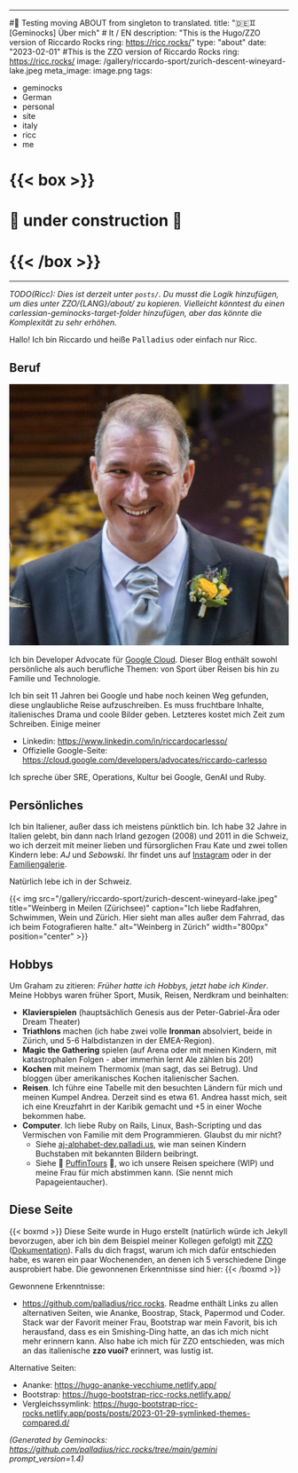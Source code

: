 <!-- Generated by Geminock vVER . cache_key='866434cc7b4b5018f27e2a5f636a581bc4bef8fd07067eb7ffb93cf74b0e9853-de.yaml' --> 
---
#🚧 Testing moving ABOUT from singleton to translated.
title: "🇩🇪♊ [Geminocks] Über mich" # It / EN
description: "This is the Hugo/ZZO version of Riccardo Rocks ring: https://ricc.rocks/"
type: "about"
date: "2023-02-01"
#This is the ZZO version of Riccardo Rocks ring: https://ricc.rocks/
image: /gallery/riccardo-sport/zurich-descent-wineyard-lake.jpeg
meta_image: image.png
tags:
- geminocks
- German
- personal
- site
- italy
- ricc
- me
# {{< box >}}
# 🚧 under construction 🚧
# {{< /box >}}
---

*TODO(Ricc): Dies ist derzeit unter `posts/`. Du musst die Logik hinzufügen, um dies unter ZZO/{LANG}/about/ zu kopieren. Vielleicht könntest du einen carlessian-geminocks-target-folder hinzufügen, aber das könnte die Komplexität zu sehr erhöhen.*

Hallo! Ich bin Riccardo und heiße <tt>Palladius</tt> oder einfach nur Ricc.

## Beruf

![Riccardo unnatürlich gutaussehend auf seiner Hochzeit](image.png)

Ich bin Developer Advocate für [Google Cloud](http://cloud.google.com/). Dieser Blog enthält sowohl persönliche als auch berufliche Themen: von Sport über Reisen bis hin zu Familie und Technologie.

Ich bin seit 11 Jahren bei Google und habe noch keinen Weg gefunden, diese unglaubliche Reise aufzuschreiben. Es muss fruchtbare Inhalte, italienisches Drama und coole Bilder geben. Letzteres kostet mich Zeit zum Schreiben. Einige meiner

* Linkedin: <https://www.linkedin.com/in/riccardocarlesso/>
* Offizielle Google-Seite: <https://cloud.google.com/developers/advocates/riccardo-carlesso>

Ich spreche über SRE, Operations, Kultur bei Google, GenAI und Ruby.

## Persönliches

Ich bin Italiener, außer dass ich meistens pünktlich bin. Ich habe 32 Jahre in Italien gelebt, bin dann nach Irland gezogen (2008) und 2011 in die Schweiz, wo ich derzeit mit meiner lieben und fürsorglichen Frau Kate und zwei tollen Kindern lebe: *AJ* und *Sebowski*. Ihr findet uns auf [Instagram](https://www.instagram.com/palladius/) oder in der [Familiengalerie](/en/gallery/riccardo-family/).

Natürlich lebe ich in der Schweiz.

{{< img src="/gallery/riccardo-sport/zurich-descent-wineyard-lake.jpeg" title="Weinberg in Meilen (Zürichsee)" caption="Ich liebe Radfahren, Schwimmen, Wein und Zürich. Hier sieht man alles außer dem Fahrrad, das ich beim Fotografieren halte." alt="Weinberg in Zürich" width="800px" position="center" >}}

## Hobbys

Um Graham zu zitieren: *Früher hatte ich Hobbys, jetzt habe ich Kinder*. Meine Hobbys waren früher Sport, Musik, Reisen, Nerdkram und beinhalten:

* **Klavierspielen** (hauptsächlich Genesis aus der Peter-Gabriel-Ära oder Dream Theater)
* **Triathlons** machen (ich habe zwei volle **Ironman** absolviert, beide in Zürich, und 5-6 Halbdistanzen in der EMEA-Region).
* **Magic the Gathering** spielen (auf Arena oder mit meinen Kindern, mit katastrophalen Folgen - aber immerhin lernt Ale zählen bis 20!)
* **Kochen** mit meinem Thermomix (man sagt, das sei Betrug). Und bloggen über amerikanisches Kochen italienischer Sachen.
* **Reisen**. Ich führe eine Tabelle mit den besuchten Ländern für mich und meinen Kumpel Andrea. Derzeit sind es etwa 61. Andrea hasst mich, seit ich eine Kreuzfahrt in der Karibik gemacht und +5 in einer Woche bekommen habe.
* **Computer**. Ich liebe Ruby on Rails, Linux, Bash-Scripting und das Vermischen von Familie mit dem Programmieren. Glaubst du mir nicht?
  * Siehe [aj-alphabet-dev.palladi.us](http://aj-alphabet-dev.palladi.us/alfabeto?alphabet=it&cells_per_row=6&locale=en&predilige=portrait), wie man seinen Kindern Buchstaben mit bekannten Bildern beibringt.
  * Siehe 🚧 [PuffinTours](https://puffintours-prod-rjjr63dzrq-ew.a.run.app/) 🚧, wo ich unsere Reisen speichere (WIP) und meine Frau für mich abstimmen kann. (Sie nennt mich Papageientaucher).

## Diese Seite


{{< boxmd >}}
Diese Seite wurde in Hugo erstellt (natürlich würde ich Jekyll bevorzugen, aber ich bin dem Beispiel meiner Kollegen gefolgt) mit [ZZO](https://github.com/zzossig/hugo-theme-zzo) ([Dokumentation](https://zzo-docs.vercel.app/zzo)). Falls du dich fragst, warum ich mich dafür entschieden habe, es waren ein paar Wochenenden, an denen ich 5 verschiedene Dinge ausprobiert habe. Die gewonnenen Erkenntnisse sind hier:
{{< /boxmd >}}

Gewonnene Erkenntnisse:

* <https://github.com/palladius/ricc.rocks>. Readme enthält Links zu allen alternativen Seiten, wie Ananke,
  Boostrap, Stack, Papermod und Coder. Stack war der Favorit meiner Frau, Bootstrap war mein Favorit, bis ich herausfand, dass es ein Smishing-Ding hatte, an das ich mich nicht mehr erinnern kann. Also habe ich mich für ZZO entschieden, was mich an das italienische **zzo vuoi?** erinnert, was lustig ist.

Alternative Seiten:

* Ananke: <https://hugo-ananke-vecchiume.netlify.app/>
* Bootstrap: <https://hugo-bootstrap-ricc-rocks.netlify.app/>
* Vergleichssymlink: <https://hugo-bootstrap-ricc-rocks.netlify.app/posts/posts/2023-01-29-symlinked-themes-compared.d/>



*(Generated by Geminocks: https://github.com/palladius/ricc.rocks/tree/main/gemini prompt_version=1.4)*